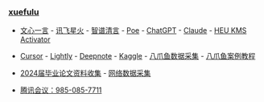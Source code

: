### **[xuefulu](http://xuefulu.com/)**

+ [文心一言](https://yiyan.baidu.com/) - [讯飞星火](https://xinghuo.xfyun.cn/desk) - [智谱清言](https://chatglm.cn/) - [Poe](https://poe.com/) - [ChatGPT](https://chat.openai.com/) - [Claude](https://claude.ai/) - [HEU KMS Activator](https://pan.baidu.com/s/14U3zIG4tG6ZdMBrHaPaLzw?pwd=c65c)


+ [Cursor](https://www.cursor.so/) - [Lightly](https://lightly.teamcode.com/login) - [Deepnote](https://deepnote.com/sign-in) - [Kaggle](https://www.kaggle.com/) - [八爪鱼数据采集](https://www.bazhuayu.com/download/windows) - [八爪鱼案例教程](https://www.bazhuayu.com/tutorial8/hottutorial/wycjsc)

+ [2024届毕业论文资料收集](https://send2me.cn/b8YG5Ez2/RI-z442A7iRs7A) - [网络数据采集](https://xuefulu.com/)

+ [腾讯会议：985-085-7711](https://meeting.tencent.com/p/9850857711)
